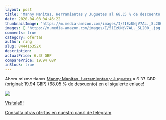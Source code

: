```yaml
---
layout: post
title: 'Manny Manitas. Herramientas y Juguetes al 68.05 % de descuento'
date: 2020-04-08 04:46:22
thumbnailImage: 'https://m.media-amazon.com/images/I/51EzUNjV7AL._SL200_.jpg'
images: [ 'https://m.media-amazon.com/images/I/51EzUNjV7AL._SL200_.jpg' ]
comments: true
category: ofertas
author: ring
slug: 844416352X
description:
actualPrice: 6.37 GBP
comparePrice: 19.94 GBP
inStock: true
---
```


Ahora mismo tienes [Manny Manitas. Herramientas y Juguetes](https://www.amazon.com/dp/844416352X/?tag=redken08-20) a 6.37 GBP (original: 19.94 GBP) (68.05 %  de descuento) en el siguiente enlace!

[![](https://m.media-amazon.com/images/I/51EzUNjV7AL._SL200_.jpg)](https://www.amazon.com/dp/844416352X/?tag=redken08-20)

[Visítala!!!](https://www.amazon.com/dp/844416352X/?tag=redken08-20)

[Consulta otras ofertas en nuestro canal de telegram](https://t.me/s/ofertas25)
